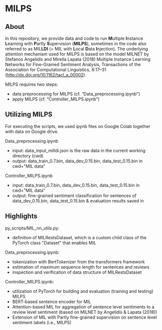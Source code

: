 # MILPS
## About
In this repository, we provide data and code to run <b>M</b>ultiple <b>I</b>nstance <b>L</b>earning with <b>P</b>artly <b>S</b>upervision (<b>MILPS</b>), sometimes in the code also referred to as MIL<b>LDI</b> (= MIL with <b>L</b>ocal <b>D</b>ata <b>I</b>njection). The underlying attention mechanism used for MILPS is based on the model MILNET by Stefanos Angelidis and Mirella Lapata (2018) Multiple Instance Learning Networks for Fine-Grained Sentiment Analysis, Transactions of the Association for Computational Linguistics, 6:17–31 (http://dx.doi.org/10.1162/tacl_a_00002).

MILPS requires two steps:
-	data preprocessing for MILPS (cf. “Data_preprocessing.ipynb”)
-	apply MILPS (cf. “Controller_MILPS.ipynb”)

## Utilizing MILPS
For executing the scripts, we used ipynb files on Google Colab together with data on Google drive.

Data_preprocessing.ipynb
-	input: data_input_milldi.json is the raw data in the current working directory (cwd)
-	output: data_train_0.7.bin, data_dev_0.15.bin, data_test_0.15.bin in cwd+"MIL data"

Controller_MILPS.ipynb
-	input: data_train_0.7.bin, data_dev_0.15.bin, data_test_0.15.bin in cwd+"MIL data"
-	output: fine-grained sentiment classification for sentences of data_dev_0.15.bin, data_test_0.15.bin & evaluation results saved in

## Highlights
py_scripts/MIL_nn_utils.py: 
-	definition of MILRestsDataset, which is a custom child class of the PyTorch class "Dataset" that enables MIL

Data_preprocessing.ipynb:
-	tokenization with BertTokenizer from the transformers framework
-	estimation of maximum sequence length for sentences and reviews
-	inspection and verification of data structure of MILRestsDataset

Controller_MILPS.ipynb:
-	utilization of PyTorch for building and evaluation (training and testing) MILPS
-	BERT-based sentence encoder for MIL
-	Attention-based MIL for aggregation of sentence level sentiments to a review level sentiment (based on MILNET by Angelidis & Lapata (2018))
-	Extension of MIL with Partly fine-grained supervision on sentence level sentiment labels (i.e., MILPS)
